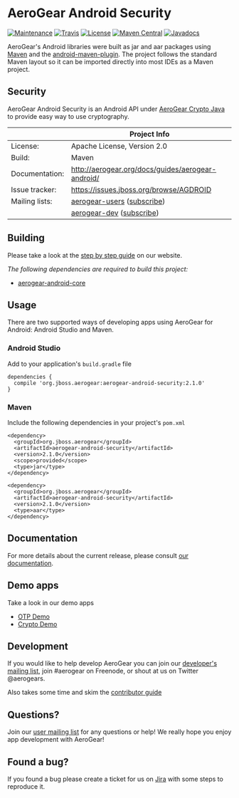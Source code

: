 # AeroGear Android Security

[![Maintenance](https://img.shields.io/maintenance/yes/2016.svg)](http://github.com/aerogear/aerogear-android-security)
[![Travis](https://img.shields.io/travis/aerogear/aerogear-android-security.svg)](http://travis-ci.org/aerogear/aerogear-android-security)
[![License](https://img.shields.io/badge/-Apache%202.0-blue.svg)](https://opensource.org/s/Apache-2.0)
[![Maven Central](https://img.shields.io/maven-central/v/org.jboss.aerogear/aerogear-android-security.svg)](http://search.maven.org/#search%7Cga%7C1%7Caerogear-android-security)
[![Javadocs](http://www.javadoc.io/badge/org.jboss.aerogear/aerogear-android-security.svg?color=blue)](http://www.javadoc.io/doc/org.jboss.aerogear/aerogear-android-security)

AeroGear's Android libraries were built as jar and aar packages using [Maven](http://maven.apache.org/) and the [android-maven-plugin](https://github.com/jayway/maven-android-plugin). The project follows the standard Maven layout so it can be imported directly into most IDEs as a Maven project.

## Security

AeroGear Android Security is an Android API under [AeroGear Crypto Java](https://github.com/aerogear/aerogear-crypto-java) to provide easy way to use cryptography.

|                 | Project Info  |
| --------------- | ------------- |
| License:        | Apache License, Version 2.0  |
| Build:          | Maven  |
| Documentation:  | http://aerogear.org/docs/guides/aerogear-android/  |
| Issue tracker:  | https://issues.jboss.org/browse/AGDROID  |
| Mailing lists:  | [aerogear-users](http://aerogear-users.1116366.n5.nabble.com/) ([subscribe](https://lists.jboss.org/mailman/listinfo/aerogear-users))  |
|                 | [aerogear-dev](http://aerogear-dev.1069024.n5.nabble.com/) ([subscribe](https://lists.jboss.org/mailman/listinfo/aerogear-dev))  |

## Building

Please take a look at the [step by step guide](http://aerogear.org/docs/guides/aerogear-android/how-to-build-aerogear-android/) on our website.

*The following dependencies are required to build this project:*

* [aerogear-android-core](http://github.com/aerogear/aerogear-android-core) 

## Usage

There are two supported ways of developing apps using AeroGear for Android: Android Studio and Maven.

### Android Studio

Add to your application's `build.gradle` file

```
dependencies {
  compile 'org.jboss.aerogear:aerogear-android-security:2.1.0'
}
```

### Maven

Include the following dependencies in your project's `pom.xml`

```
<dependency>
  <groupId>org.jboss.aerogear</groupId>
  <artifactId>aerogear-android-security</artifactId>
  <version>2.1.0</version>
  <scope>provided</scope>
  <type>jar</type>
</dependency>

<dependency>
  <groupId>org.jboss.aerogear</groupId>
  <artifactId>aerogear-android-security</artifactId>
  <version>2.1.0</version>
  <type>aar</type>
</dependency>
```

## Documentation

For more details about the current release, please consult [our documentation](http://aerogear.org/docs/guides/aerogear-android/).

## Demo apps

Take a look in our demo apps

* [OTP Demo](https://github.com/aerogear/aerogear-otp-android-demo)
* [Crypto Demo](https://github.com/aerogear/aerogear-crypto-android-demo)

## Development

If you would like to help develop AeroGear you can join our [developer's mailing list](https://lists.jboss.org/mailman/listinfo/aerogear-dev), join #aerogear on Freenode, or shout at us on Twitter @aerogears.

Also takes some time and skim the [contributor guide](http://aerogear.org/docs/guides/Contributing/)

## Questions?

Join our [user mailing list](https://lists.jboss.org/mailman/listinfo/aerogear-users) for any questions or help! We really hope you enjoy app development with AeroGear!

## Found a bug?

If you found a bug please create a ticket for us on [Jira](https://issues.jboss.org/browse/AGDROID) with some steps to reproduce it.


